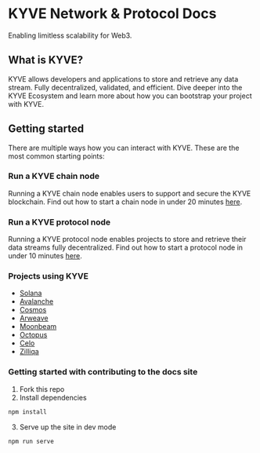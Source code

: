 # KYVE Network & Protocol Docs

Enabling limitless scalability for Web3.

## What is KYVE?

KYVE allows developers and applications to store and retrieve any data stream. Fully decentralized, validated, and efficient. Dive deeper into the KYVE Ecosystem and learn more about how you can bootstrap your project with KYVE.

## Getting started

There are multiple ways how you can interact with KYVE. These are the most common starting points:

### Run a KYVE chain node

Running a KYVE chain node enables users to support and secure the KYVE blockchain. Find out how to start a chain node in under 20 minutes [here](/validators/chain-node.md).

### Run a KYVE protocol node

Running a KYVE protocol node enables projects to store and retrieve their data streams fully decentralized. Find out how to start a protocol node in under 10 minutes [here](/validators/protocol-node.md).

### Projects using KYVE

- [Solana](https://solana.com/)
- [Avalanche](https://www.avax.network/)
- [Cosmos](https://cosmos.network/)
- [Arweave](https://www.arweave.org/)
- [Moonbeam](https://moonbeam.network/)
- [Octopus](https://oct.network/)
- [Celo](https://celo.org/)
- [Zilliqa](https://www.zilliqa.com/)

### Getting started with contributing to the docs site

1. Fork this repo
2. Install dependencies

```sh
npm install
```

3. Serve up the site in dev mode

```sh
npm run serve
```

